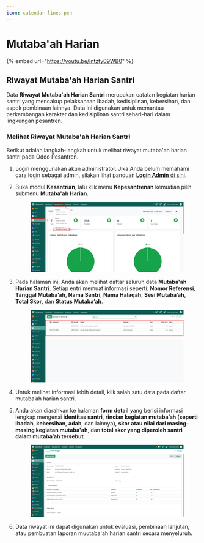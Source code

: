 ```yaml
---
icon: calendar-lines-pen
---
```


# Mutaba'ah Harian

{% embed url="https://youtu.be/Intzty09WB0" %}

## Riwayat Mutaba'ah Harian Santri

Data **Riwayat Mutaba'ah Harian Santri** merupakan catatan kegiatan harian santri yang mencakup pelaksanaan ibadah, kedisiplinan, kebersihan, dan aspek pembinaan lainnya. Data ini digunakan untuk memantau perkembangan karakter dan kedisiplinan santri sehari-hari dalam lingkungan pesantren.

### Melihat Riwayat Mutaba'ah Harian Santri

Berikut adalah langkah-langkah untuk melihat riwayat mutaba'ah harian santri pada Odoo Pesantren.

1. Login menggunakan akun administrator. Jika Anda belum memahami cara login sebagai admin, silakan lihat panduan [**Login Admin** di sini](../../panduan-login/login-admin.md).
2.  Buka modul **Kesantrian**, lalu klik menu **Kepesantrenan** kemudian pilih submenu **Mutaba'ah Harian**.

    <figure><img src="../../.gitbook/assets/images-645.png" alt=""><figcaption></figcaption></figure>


3.  Pada halaman ini, Anda akan melihat daftar seluruh data **Mutaba'ah Harian Santri**. Setiap entri memuat informasi seperti: **Nomor Referensi**, **Tanggal Mutaba’ah**, **Nama Santri**, **Nama Halaqah**, **Sesi Mutaba’ah**, **Total Skor**, dan **Status Mutaba’ah**.

    <figure><img src="../../.gitbook/assets/images-646.png" alt=""><figcaption></figcaption></figure>


4. Untuk melihat informasi lebih detail, klik salah satu data pada daftar mutaba’ah harian santri.
5.  Anda akan diarahkan ke halaman **form detail** yang berisi informasi lengkap mengenai **identitas santri**, **rincian kegiatan mutaba’ah (seperti ibadah**, **kebersihan**, **adab**, dan lainny&#x61;**)**, **skor atau nilai dari masing-masing kegiatan mutaba'ah**, dan **total skor yang diperoleh santri dalam mutaba’ah tersebut**.

    <figure><img src="../../.gitbook/assets/images-647.png" alt=""><figcaption></figcaption></figure>


6. Data riwayat ini dapat digunakan untuk evaluasi, pembinaan lanjutan, atau pembuatan laporan muutaba'ah harian santri secara menyeluruh.
